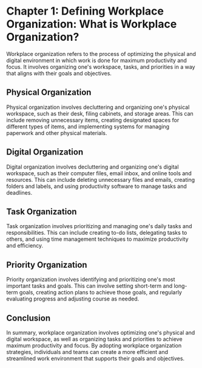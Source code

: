 Chapter 1: Defining Workplace Organization: What is Workplace Organization?
===========================================================================

Workplace organization refers to the process of optimizing the physical and digital environment in which work is done for maximum productivity and focus. It involves organizing one's workspace, tasks, and priorities in a way that aligns with their goals and objectives.

Physical Organization
---------------------

Physical organization involves decluttering and organizing one's physical workspace, such as their desk, filing cabinets, and storage areas. This can include removing unnecessary items, creating designated spaces for different types of items, and implementing systems for managing paperwork and other physical materials.

Digital Organization
--------------------

Digital organization involves decluttering and organizing one's digital workspace, such as their computer files, email inbox, and online tools and resources. This can include deleting unnecessary files and emails, creating folders and labels, and using productivity software to manage tasks and deadlines.

Task Organization
-----------------

Task organization involves prioritizing and managing one's daily tasks and responsibilities. This can include creating to-do lists, delegating tasks to others, and using time management techniques to maximize productivity and efficiency.

Priority Organization
---------------------

Priority organization involves identifying and prioritizing one's most important tasks and goals. This can involve setting short-term and long-term goals, creating action plans to achieve those goals, and regularly evaluating progress and adjusting course as needed.

Conclusion
----------

In summary, workplace organization involves optimizing one's physical and digital workspace, as well as organizing tasks and priorities to achieve maximum productivity and focus. By adopting workplace organization strategies, individuals and teams can create a more efficient and streamlined work environment that supports their goals and objectives.
